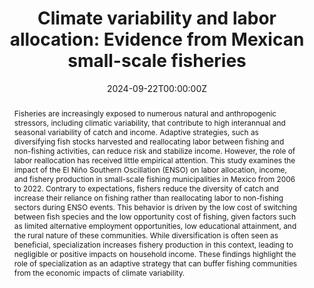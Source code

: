 ---
title: "Climate variability and labor allocation: Evidence from Mexican small-scale fisheries"
authors:
- admin
date: "2024-09-22T00:00:00Z"
doi: ""

# Schedule page publish date (NOT publication's date).
#publishDate: "2017-01-01T00:00:00Z"

# Publication type.
# Accepts a single type but formatted as a YAML list (for Hugo requirements).
# Enter a publication type from the CSL standard.
#publication_types: ["article"]

# Publication name and optional abbreviated publication name.
publication: ""
publication_short: ""

abstract: Fisheries are increasingly exposed to numerous natural and anthropogenic stressors, including climatic variability, that contribute to high interannual and seasonal variability of catch and income. Adaptive strategies, such as diversifying fish stocks harvested and reallocating labor between fishing and non-fishing activities, can reduce risk and stabilize income. However, the role of labor reallocation has received little empirical attention. This study examines the impact of the El Niño Southern Oscillation (ENSO) on labor allocation, income, and fishery production in small-scale fishing municipalities in Mexico from 2006 to 2022. Contrary to expectations, fishers reduce the diversity of catch and increase their reliance on fishing rather than reallocating labor to non-fishing sectors during ENSO events. This behavior is driven by the low cost of switching between fish species and the low opportunity cost of fishing, given factors such as limited alternative employment opportunities, low educational attainment, and the rural nature of these communities. While diversification is often seen as beneficial, specialization increases fishery production in this context, leading to negligible or positive impacts on household income. These findings highlight the role of specialization as an adaptive strategy that can buffer fishing communities from the economic impacts of climate variability.

# Summary. An optional shortened abstract.
summary: This study investigates the impact of ENSO on labor allocation, income, and fishery production in small-scale fishing communities in Mexico.

tags:
- El Nino, labor reallocation, adaptation

featured: true

links:
#- name: Custom Link
#  url: http://example.org
url_pdf: https://drive.google.com/file/d/1Vv51I67sNvmQ0zXfrUN43lAF32BD3GGD/view?usp=drive_link
#url_code: 'https://github.com/HugoBlox/hugo-blox-builder'
#url_dataset: '#'

#url_poster: '#'
#url_project: ''
#url_slides: ''
#url_source: '#'
#url_video: '#'

# Featured image
# To use, add an image named `featured.jpg/png` to your page's folder. 
image:
  caption: 'Image credit: [**Unsplash**](https://unsplash.com/photos/s9CC2SKySJM)'
  focal_point: ""
  preview_only: false

# Associated Projects (optional).
#   Associate this publication with one or more of your projects.
#   Simply enter your project's folder or file name without extension.
#   E.g. `internal-project` references `content/project/internal-project/index.md`.
#   Otherwise, set `projects: []`.
#projects:
#- internal-project

# Slides (optional).
#   Associate this publication with Markdown slides.
#   Simply enter your slide deck's filename without extension.
#   E.g. `slides: "example"` references `content/slides/example/index.md`.
#   Otherwise, set `slides: ""`.
#slides: example


#This work is driven by the results in my [previous paper](/publication/conference-paper/) on LLMs.

#{{% callout note %}}
#Create your slides in Markdown - click the *Slides* button to check out the example.
#{{% /callout %}}

#Add the publication's **full text** or **supplementary notes** here. You can use rich formatting such as including [code, math, and images](https://docs.hugoblox.com/content/#writing-markdown-latex/).
---